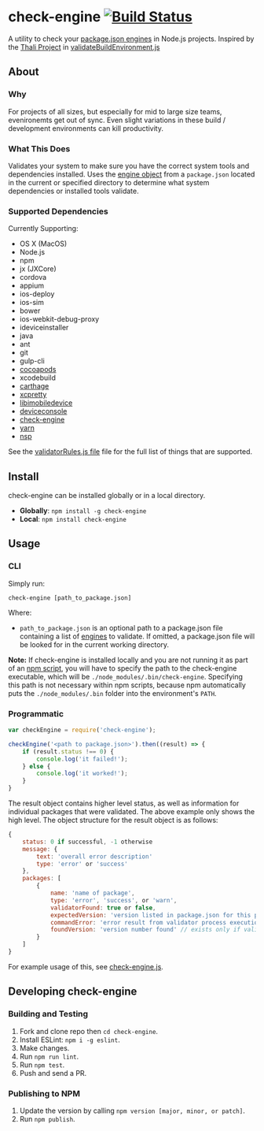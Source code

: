 # check-engine  [![Build Status](https://travis-ci.org/mohlsen/check-engine.svg?branch=master)](https://travis-ci.org/mohlsen/check-engine)
A utility to check your [package.json engines](https://docs.npmjs.com/files/package.json#engines) in Node.js projects. Inspired by the [Thali Project][thali] in [validateBuildEnvironment.js][thalicode]

## About

### Why
For projects of all sizes, but especially for mid to large size teams, evenironemts get out of sync.  Even slight variations in these build / development environments can kill productivity.  

### What This Does
Validates your system to make sure you have the correct system tools and dependencies installed.  Uses the [engine  object][engines] from a `package.json` located in the current or specified directory to determine what system dependencies
or installed tools validate.

### Supported Dependencies
Currently Supporting:
- OS X (MacOS)
- Node.js
- npm
- jx (JXCore)
- cordova
- appium
- ios-deploy
- ios-sim
- bower
- ios-webkit-debug-proxy
- ideviceinstaller
- java
- ant
- git
- gulp-cli
- [cocoapods](https://cocoapods.org/)
- xcodebuild
- [carthage](https://github.com/Carthage/Carthage)
- [xcpretty](https://github.com/supermarin/xcpretty)
- [libimobiledevice](http://www.libimobiledevice.org/)
- [deviceconsole](https://github.com/rpetrich/deviceconsole)
- [check-engine](https://github.com/mohlsen/check-engine)
- [yarn](https://yarnpkg.com/)
- [nsp](https://github.com/nodesecurity/nsp)

See the [validatorRules.js file][validator] file for the full list of things that are supported.

## Install
check-engine can be installed globally or in a local directory.

- **Globally**: `npm install -g check-engine`
- **Local**: `npm install check-engine`

## Usage

### CLI

Simply run:

`check-engine [path_to_package.json]`

Where:

- `path_to_package.json` is an optional path to a package.json
  file containing a list of [engines](https://docs.npmjs.com/files/package.json#engines)
  to validate.  If omitted, a package.json file will be looked
  for in the current working directory.

**Note:** If check-engine is installed locally and you are not running it
as part of an [npm script](https://docs.npmjs.com/misc/scripts), you will
have to specify the path to the check-engine executable, which will be
`./node_modules/.bin/check-engine`.  Specifying this path is not necessary
within npm scripts, because npm automatically puts the `./node_modules/.bin`
folder into the environment's `PATH`.


### Programmatic
```javascript
var checkEngine = require('check-engine');

checkEngine('<path to package.json>').then((result) => {
    if (result.status !== 0) {
        console.log('it failed!');
    } else {
        console.log('it worked!');
    }
}

```

The result object contains higher level status, as well as information for individual packages that were validated.  The above example only shows the high level. The object structure for the result object is as follows:

```javascript
{
    status: 0 if successful, -1 otherwise
    message: {
        text: 'overall error description'
        type: 'error' or 'success'
    },
    packages: [
        {
            name: 'name of package',
            type: 'error', 'success', or 'warn',
            validatorFound: true or false,
            expectedVersion: 'version listed in package.json for this package', // exists only if validatorFound is true
            commandError: 'error result from validator process execution', // exists only if error occurred
            foundVersion: 'version number found' // exists only if validatorFound is true and there was no commandError error
        }
    ]
}
```
For example usage of this, see [check-engine.js][check-engine-packages].

## Developing check-engine

### Building and Testing
1. Fork and clone repo then `cd check-engine`.
2. Install ESLint: `npm i -g eslint`.
3. Make changes.
4. Run `npm run lint`.
5. Run `npm test`.
6. Push and send a PR.

### Publishing to NPM
1. Update the version by calling `npm version [major, minor, or patch]`.
2. Run `npm publish`.

[thali]: http://thaliproject.org/
[thalicode]: https://github.com/thaliproject/Thali_CordovaPlugin/blob/master/thali/install/validateBuildEnvironment.js
[engines]: https://docs.npmjs.com/files/package.json#engines
[validator]: lib/validatorRules.js
[check-engine-packages]: https://github.com/mohlsen/check-engine/blob/master/bin/check-engine.js#L29
